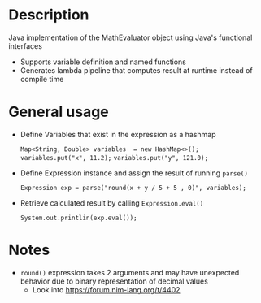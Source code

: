# Description
Java implementation of the MathEvaluator object using Java's functional interfaces
 - Supports variable definition and named functions
 - Generates lambda pipeline that computes result at runtime instead of compile time

# General usage
 - Define Variables that exist in the expression as a hashmap

   `Map<String, Double> variables  = new HashMap<>();`
   `variables.put("x", 11.2);`
   `variables.put("y", 121.0);`

  - Define Expression instance and assign the result of running `parse()`

    `Expression exp = parse("round(x + y / 5 + 5 , 0)", variables);`

  - Retrieve calculated result by calling `Expression.eval()`

    `System.out.printlin(exp.eval());`

# Notes
  - `round()` expression takes 2 arguments and may have unexpected behavior due to binary representation of decimal values
    - Look into https://forum.nim-lang.org/t/4402
